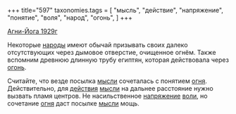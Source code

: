 +++
title="597"
taxonomies.tags = [
 "мысль",
 "действие",
 "напряжение",
 "понятие",
 "воля",
 "народ",
 "огонь",
]
+++

[Агни-Йога 1929г](/agni/1929)

Некоторые [народы](/tags/народ) имеют обычай призывать своих далеко отсутствующих через дымовое отверстие, очищенное огнём. Также вспомним древнюю длинную трубу египтян, которая действовала через [огонь](/tags/огонь).   

Считайте, что везде посылка [мысли](/tags/мысль) сочеталась с понятием [огня](/tags/огонь). Действительно, для [действия](/tags/действие) [мысли](/tags/мысль) на дальнее расстояние нужно вызвать пламя центров. Не насильственное [напряжение](/tags/напряжение) [воли](/tags/воля), но сочетание [огня](/tags/огонь) даст посылке [мысли](/tags/мысль) мощь.